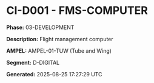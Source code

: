 # CI-D001 - FMS-COMPUTER

**Phase:** 03-DEVELOPMENT

**Description:** Flight management computer

**AMPEL:** AMPEL-01-TUW (Tube and Wing)

**Segment:** D-DIGITAL

**Generated:** 2025-08-25 17:27:29 UTC
